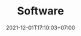 ---
title : "Software"
description : Memanfaatkan teknologi informasi dan komunikasi dalam mendukung pendidikan menuju generasi berkualitas
date : 2021-12-01T17:10:03+07:00
images : 
  - images/favicons/apple-touch-icon.png
cover : 
  - images/favicons/apple-touch-icon.png
---